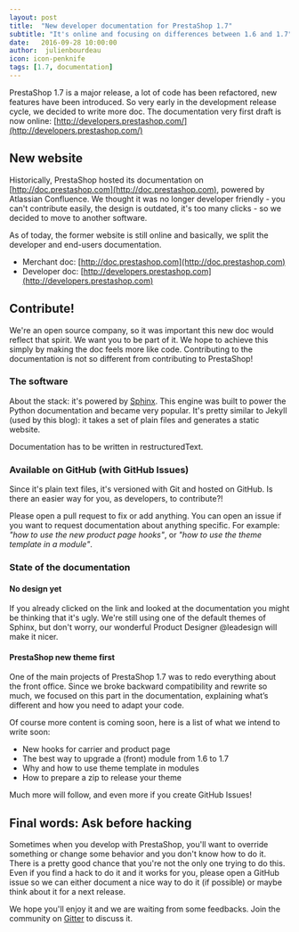 ```yaml
---
layout: post
title:  "New developer documentation for PrestaShop 1.7"
subtitle: "It's online and focusing on differences between 1.6 and 1.7"
date:   2016-09-28 10:00:00
author:  julienbourdeau
icon: icon-penknife
tags: [1.7, documentation]
---
```


PrestaShop 1.7 is a major release, a lot of code has been refactored, new features have been introduced. So very early in the development release cycle, we decided to write more doc. The documentation very first draft is now online: [http://developers.prestashop.com/](http://developers.prestashop.com/)

## New website

Historically, PrestaShop hosted its documentation on [http://doc.prestashop.com](http://doc.prestashop.com), powered by Atlassian Confluence.  We thought it was no longer developer friendly  - you can't contribute easily, the design is outdated, it's too many clicks - so we decided to move to another software.

As of today, the former website is still online and basically, we split the developer and end-users documentation.

* Merchant doc: [http://doc.prestashop.com](http://doc.prestashop.com)
* Developer doc: [http://developers.prestashop.com](http://developers.prestashop.com)

## Contribute!

We're an open source company, so it was important this new doc would reflect that spirit. We want you to be part of it. We hope to achieve this simply by making the doc feels more like code. Contributing to the documentation is not so different from contributing to PrestaShop!

### The software

About the stack: it's powered by [Sphinx](http://www.sphinx-doc.org/en/stable/). This engine was built to power the Python documentation and became very popular. It's pretty similar to Jekyll (used by this blog): it takes a set of plain files and generates a static website.

Documentation has to be written in restructuredText.

### Available on GitHub (with GitHub Issues)

Since it's plain text files, it's versioned with Git and hosted on GitHub. Is there an easier way for you, as developers, to contribute?!

Please open a pull request to fix or add anything. You can open an issue if you want to request documentation about anything specific. For example: _"how to use the new product page hooks"_, or _"how to use the theme template in a module"_.

### State of the documentation

#### No design yet

If you already clicked on the link and looked at the documentation you might be thinking that it's ugly. We're still using one of the default themes of Sphinx, but don't worry, our wonderful Product Designer @leadesign will make it nicer.

#### PrestaShop new theme first

One of the main projects of PrestaShop 1.7 was to redo everything about the front office. Since we broke backward compatibility and rewrite so much, we focused on this part in the documentation, explaining what’s different and how you need to adapt your code.

Of course more content is coming soon, here is a list of what we intend to write soon:

* New hooks for carrier and product page
* The best way to upgrade a (front) module from 1.6 to 1.7
* Why and how to use theme template in modules
* How to prepare a zip to release your theme

Much more will follow, and even more if you create GitHub Issues!

## Final words: Ask before hacking

Sometimes when you develop with PrestaShop, you'll want to override something or change some behavior and you don't know how to do it. There is a pretty good chance that you're not the only one trying to do this. Even if you find a hack to do it and it works for you, please open a GitHub issue so we can either document a nice way to do it (if possible) or maybe think about it for a next release.

We hope you'll enjoy it and we are waiting from some feedbacks. Join the community on [Gitter](https://gitter.im/PrestaShop/General) to discuss it.
